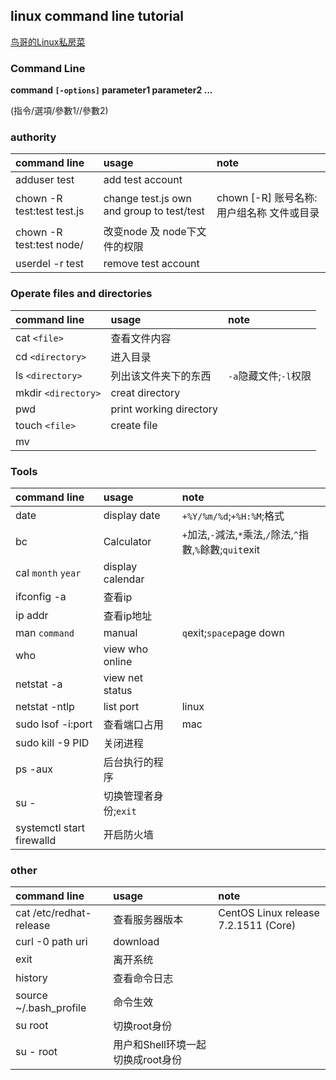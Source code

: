 ## linux command line tutorial

[鸟哥的Linux私房菜][linux-vbird]

### Command Line

**command  `[-options]`  parameter1  parameter2 ...**

(指令/選項/參數1//參數2)

### authority
|command line|usage|note|
|:---|:---|:---|
|adduser test|add test account|
|chown -R test:test test.js|change test.js own and group to test/test|chown [-R] 账号名称:用户组名称 文件或目录|
|chown -R test:test node/|改变node 及 node下文件的权限|
|userdel -r test|remove test account|

### Operate files and directories
|command line|usage|note|
|:---|:---|:---|
|cat `<file>`|查看文件内容|  
|cd  `<directory>`|进入目录|
|ls `<directory>`|列出该文件夹下的东西|`-a`隐藏文件;`-l`权限|  
|mkdir `<directory>`|creat directory|  
|pwd|print working directory| |
|touch `<file>`|create file|  
|mv||
   
### Tools
|command line|usage|note|
|:---|:---|:---|
|date|display date|`+%Y/%m/%d`;`+%H:%M`;格式|
|bc|Calculator|`+`加法,`-`減法,`*`乘法,`/`除法,`^`指數,`%`餘數;`quit`exit|
|cal `month` `year`|display calendar|
|ifconfig -a|查看ip|
|ip addr|查看ip地址|
|man `command`|manual|`q`exit;`space`page down|
|who|view who online|
|netstat -a|view net status|
|netstat -ntlp|list port|linux|
|sudo lsof -i:port|查看端口占用|mac|
|sudo kill -9 PID|关闭进程||
|ps -aux|后台执行的程序
|su -|切换管理者身份;`exit`|
|systemctl start firewalld|开启防火墙|

### other
|command line|usage|note|
|:---|:---|:---|
|cat /etc/redhat-release|查看服务器版本|CentOS Linux release 7.2.1511 (Core)|
|curl -0 path uri|download|
|exit|离开系统|
|history|查看命令日志|
|source ~/.bash_profile|命令生效|
|su root|切换root身份|
|su - root|用户和Shell环境一起切换成root身份|
   
[linux-vbird]:http://linux.vbird.org/       